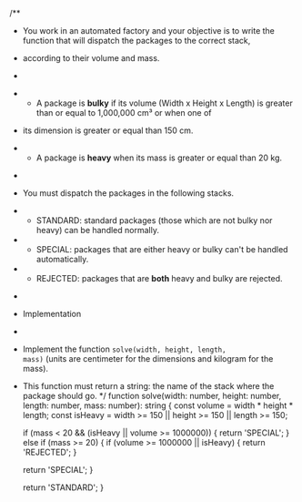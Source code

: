 /**
* You work in an automated factory and your objective is to write the function that will dispatch the packages to the correct stack,
* according to their volume and mass.
* <p>
* - A package is <b>bulky</b> if its volume (Width x Height x Length) is greater than or equal to 1,000,000 cm³ or when one of
* its dimension is greater or equal than 150 cm.
* - A package is <b>heavy</b> when its mass is greater or equal than 20 kg.
* <p>
* You must dispatch the packages in the following stacks.
* - STANDARD: standard packages (those which are not bulky nor heavy) can be handled normally.
* - SPECIAL: packages that are either heavy or bulky can't be handled automatically.
* - REJECTED: packages that are <b>both</b> heavy and bulky are rejected.
* <p>
* Implementation
* <p>
* Implement the function <code>solve(width, height, length, mass)</code> (units are centimeter for the dimensions and kilogram for the mass). 
* This function must return a string: the name of the stack where the package should go.
*/
function solve(width: number, height: number, length: number, mass: number): string {
  const volume = width * height * length;
  const isHeavy = width >= 150 || height >= 150 || length >= 150;
  
  if (mass < 20 && (isHeavy || volume >= 1000000)) {
    return 'SPECIAL';
  } else if (mass >= 20) {
    if (volume >= 1000000 || isHeavy) {
      return 'REJECTED';
    }
    
    return 'SPECIAL';
  }
  
  return 'STANDARD';
}
